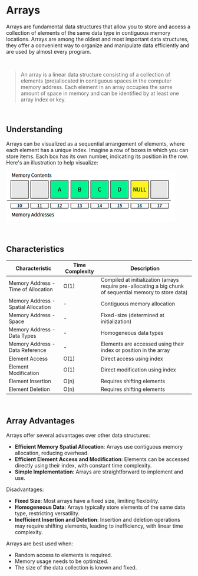 # Arrays

Arrays are fundamental data structures that allow you to store and access a collection of elements of the same data type in contiguous memory locations. 
Arrays are among the oldest and most important data structures, they offer a convenient way to organize and manipulate data efficiently and are used by almost every program.

<br/>

> An array is a linear data structure consisting of a collection of elements (pre)allocated in contiguous spaces in the computer memory address.
> Each element in an array occupies the same amount of space in memory and can be identified by at least one array index or key.

<br/>

## Understanding

Arrays can be visualized as a sequential arrangement of elements, where each element has a unique index. Imagine a row of boxes in which you can store items. Each box has its own number, indicating its position in the row. Here's an illustration to help visualize:

![Array Visualization](/Resources/Images/array_visualization.png)

<br/>

## Characteristics

| Characteristic                      | Time Complexity | Description                                                |
|-------------------------------------|-----------------|------------------------------------------------------------|
| Memory Address - Time of Allocation | O(1)            | Compiled at initialization (arrays require pre-allocating a big chunk of sequential memory to store data) |
| Memory Address - Spatial Allocation | -               | Contiguous memory allocation                               |
| Memory Address - Space              | -               | Fixed-size (determined at initialization)                    |
| Memory Address - Data Types         | -               | Homogeneous data types                                     |
| Memory Address - Data Reference     | -               | Elements are accessed using their index or position in the array |
| Element Access                      | O(1)            | Direct access using index                                  |
| Element Modification                | O(1)            | Direct modification using index                            |
| Element Insertion                   | O(n)            | Requires shifting elements                                 |
| Element Deletion                    | O(n)            | Requires shifting elements                                 |

<br/>

## Array Advantages

Arrays offer several advantages over other data structures:
- **Efficient Memory Spatial Allocation**: Arrays use contiguous memory allocation, reducing overhead.
- **Efficient Element Access and Modification**: Elements can be accessed directly using their index, with constant time complexity.
- **Simple Implementation**: Arrays are straightforward to implement and use.
  
Disadvantages:
- **Fixed Size**: Most arrays have a fixed size, limiting flexibility.
- **Homogeneous Data**: Arrays typically store elements of the same data type, restricting versatility.
- **Inefficient Insertion and Deletion**: Insertion and deletion operations may require shifting elements, leading to inefficiency, with linear time complexity.


Arrays are best used when:
- Random access to elements is required.
- Memory usage needs to be optimized.
- The size of the data collection is known and fixed.
